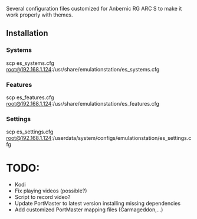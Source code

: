 Several configuration files customized for Anbernic RG ARC S to make it work properly with themes.


## Installation

### Systems
scp es_systems.cfg root@192.168.1.124:/usr/share/emulationstation/es_systems.cfg

### Features
scp es_features.cfg root@192.168.1.124:/usr/share/emulationstation/es_features.cfg

### Settings
scp es_settings.cfg root@192.168.1.124:/userdata/system/configs/emulationstation/es_settings.cfg

TODO:
===
 - Kodi
 - Fix playing videos (possible?)
 - Script to record video?
 - Update PortMaster to latest version installing missing dependencies
 - Add customized PortMaster mapping files (Carmageddon,...)